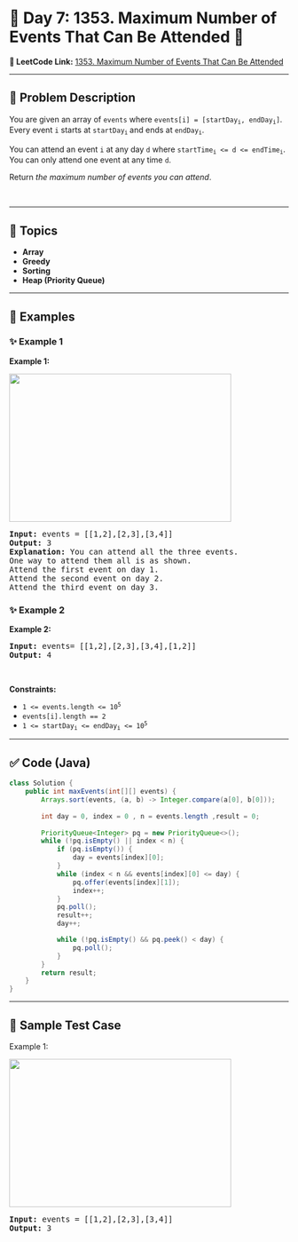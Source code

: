 # 📌 Day 7: 1353. Maximum Number of Events That Can Be Attended 🎯

**🔗 LeetCode Link:** [1353. Maximum Number of Events That Can Be Attended](https://leetcode.com/problems/maximum-number-of-events-that-can-be-attended/)

---

## 🧩 Problem Description

<p>You are given an array of <code>events</code> where <code>events[i] = [startDay<sub>i</sub>, endDay<sub>i</sub>]</code>. Every event <code>i</code> starts at <code>startDay<sub>i</sub></code><sub> </sub>and ends at <code>endDay<sub>i</sub></code>.</p>

<p>You can attend an event <code>i</code> at any day <code>d</code> where <code>startTime<sub>i</sub> &lt;= d &lt;= endTime<sub>i</sub></code>. You can only attend one event at any time <code>d</code>.</p>

<p>Return <em>the maximum number of events you can attend</em>.</p>

<p>&nbsp;</p>
<p><strong class="example">

---

## 🧠 Topics

- Array
- Greedy
- Sorting
- Heap (Priority Queue)
---

## 🧩 Examples

### ✨ Example 1

Example 1:</strong></p>
<img alt="" src="https://assets.leetcode.com/uploads/2020/02/05/e1.png" style="width: 400px; height: 267px;" />
<pre>
<strong>Input:</strong> events = [[1,2],[2,3],[3,4]]
<strong>Output:</strong> 3
<strong>Explanation:</strong> You can attend all the three events.
One way to attend them all is as shown.
Attend the first event on day 1.
Attend the second event on day 2.
Attend the third event on day 3.
</pre>

<p><strong class="example">

### ✨ Example 2

Example 2:</strong></p>

<pre>
<strong>Input:</strong> events= [[1,2],[2,3],[3,4],[1,2]]
<strong>Output:</strong> 4
</pre>

<p>&nbsp;</p>
<p><strong>Constraints:</strong></p>

<ul>
	<li><code>1 &lt;= events.length &lt;= 10<sup>5</sup></code></li>
	<li><code>events[i].length == 2</code></li>
	<li><code>1 &lt;= startDay<sub>i</sub> &lt;= endDay<sub>i</sub> &lt;= 10<sup>5</sup></code></li>
</ul>

---

## ✅ Code (Java)

```java
class Solution {
    public int maxEvents(int[][] events) {
        Arrays.sort(events, (a, b) -> Integer.compare(a[0], b[0]));
        
        int day = 0, index = 0 , n = events.length ,result = 0;      
        
        PriorityQueue<Integer> pq = new PriorityQueue<>();
        while (!pq.isEmpty() || index < n) {
            if (pq.isEmpty()) {
                day = events[index][0];
            }
            while (index < n && events[index][0] <= day) {
                pq.offer(events[index][1]);
                index++;
            }
            pq.poll();
            result++; 
            day++;    

            while (!pq.isEmpty() && pq.peek() < day) {
                pq.poll();
            }
        }
        return result;
    }
}
```

---

## 🧪 Sample Test Case


Example 1:</strong></p>
<img alt="" src="https://assets.leetcode.com/uploads/2020/02/05/e1.png" style="width: 400px; height: 267px;" />
<pre>
<strong>Input:</strong> events = [[1,2],[2,3],[3,4]]
<strong>Output:</strong> 3
</pre>

<p><strong class="example">


